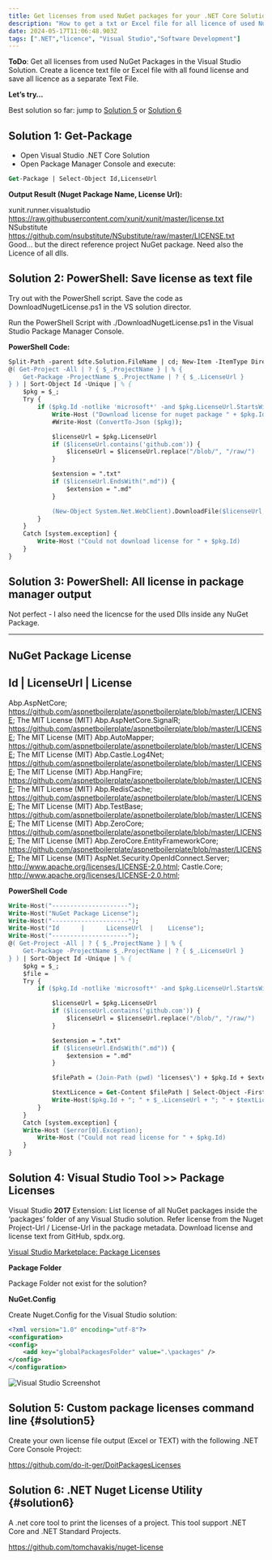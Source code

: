 ```yaml
---
title: Get licenses from used NuGet packages for your .NET Core Solution
description: "How to get a txt or Excel file for all licence of used Nuget package in your .NET Core Solution"
date: 2024-05-17T11:06:48.903Z
tags: [".NET","licence", "Visual Studio","Software Development"]
---
```


**ToDo**: Get all licenses from used NuGet Packages in the Visual Studio Solution. Create a licence text file or Excel file with all found license and save all licence as a separate Text File.

**Let’s try…**

Best solution so far: jump to [Solution 5](#solution5) or [Solution 6](#solution6)

## Solution 1: Get-Package

- Open Visual Studio .NET Core Solution
- Open Package Manager Console and execute:

```ps 
Get-Package | Select-Object Id,LicenseUrl
```


**Output Result (Nuget Package Name, License Url):**

xunit.runner.visualstudio                               https://raw.githubusercontent.com/xunit/xunit/master/license.txt                       
NSubstitute                                             https://github.com/nsubstitute/NSubstitute/raw/master/LICENSE.txt         
Good… but the direct reference project NuGet package. Need also the Licence of all dlls.

## Solution 2: PowerShell: Save license as text file ##

Try out with the PowerShell script. Save the code as DownloadNugetLicense.ps1 in the VS solution director.

Run the PowerShell Script with ./DownloadNugetLicense.ps1 in the Visual Studio Package Manager Console.

**PowerShell Code:**

```ps
Split-Path -parent $dte.Solution.FileName | cd; New-Item -ItemType Directory -Force -Path ".\licenses";
@( Get-Project -All | ? { $_.ProjectName } | % {
    Get-Package -ProjectName $_.ProjectName | ? { $_.LicenseUrl }
} ) | Sort-Object Id -Unique | % {
    $pkg = $_;
    Try {
        if ($pkg.Id -notlike 'microsoft*' -and $pkg.LicenseUrl.StartsWith('http')) {
            Write-Host ("Download license for nuget package " + $pkg.Id + " from " + $pkg.LicenseUrl);
            #Write-Host (ConvertTo-Json ($pkg));

            $licenseUrl = $pkg.LicenseUrl
            if ($licenseUrl.contains('github.com')) {
                $licenseUrl = $licenseUrl.replace("/blob/", "/raw/")
            }

            $extension = ".txt"
            if ($licenseUrl.EndsWith(".md")) {
                $extension = ".md"
            }

            (New-Object System.Net.WebClient).DownloadFile($licenseUrl, (Join-Path (pwd) 'licenses\') + $pkg.Id + $extension);
        }
    }
    Catch [system.exception] {
        Write-Host ("Could not download license for " + $pkg.Id)
    }
}
```

## Solution 3: PowerShell: All license in package manager output

Not perfect - I also need the licencse for the used Dlls inside any NuGet Package.

---------------------
NuGet Package License
---------------------
Id      |      LicenseUrl  |    License
---------------------
Abp.AspNetCore; https://github.com/aspnetboilerplate/aspnetboilerplate/blob/master/LICENSE; The MIT License (MIT)
Abp.AspNetCore.SignalR; https://github.com/aspnetboilerplate/aspnetboilerplate/blob/master/LICENSE; The MIT License (MIT)
Abp.AutoMapper; https://github.com/aspnetboilerplate/aspnetboilerplate/blob/master/LICENSE; The MIT License (MIT)
Abp.Castle.Log4Net; https://github.com/aspnetboilerplate/aspnetboilerplate/blob/master/LICENSE; The MIT License (MIT)
Abp.HangFire; https://github.com/aspnetboilerplate/aspnetboilerplate/blob/master/LICENSE; The MIT License (MIT)
Abp.RedisCache; https://github.com/aspnetboilerplate/aspnetboilerplate/blob/master/LICENSE; The MIT License (MIT)
Abp.TestBase; https://github.com/aspnetboilerplate/aspnetboilerplate/blob/master/LICENSE; The MIT License (MIT)
Abp.ZeroCore; https://github.com/aspnetboilerplate/aspnetboilerplate/blob/master/LICENSE; The MIT License (MIT)
Abp.ZeroCore.EntityFrameworkCore; https://github.com/aspnetboilerplate/aspnetboilerplate/blob/master/LICENSE; The MIT License (MIT)
AspNet.Security.OpenIdConnect.Server; http://www.apache.org/licenses/LICENSE-2.0.html; <!DOCTYPE html>
Castle.Core; http://www.apache.org/licenses/LICENSE-2.0.html; <!DOCTYPE html>

**PowerShell Code**
```ps
Write-Host("---------------------");
Write-Host("NuGet Package License");
Write-Host("---------------------");
Write-Host("Id      |      LicenseUrl  |    License"); 
Write-Host("---------------------");
@( Get-Project -All | ? { $_.ProjectName } | % {
    Get-Package -ProjectName $_.ProjectName | ? { $_.LicenseUrl }
} ) | Sort-Object Id -Unique | % {
    $pkg = $_;
    $file = 
    Try {
        if ($pkg.Id -notlike 'microsoft*' -and $pkg.LicenseUrl.StartsWith('http')) {

            $licenseUrl = $pkg.LicenseUrl
            if ($licenseUrl.contains('github.com')) {
                $licenseUrl = $licenseUrl.replace("/blob/", "/raw/")
            }

            $extension = ".txt"
            if ($licenseUrl.EndsWith(".md")) {
                $extension = ".md"
            }

            $filePath = (Join-Path (pwd) 'licenses\') + $pkg.Id + $extension;

            $textLicence = Get-Content $filePath | Select-Object -First 1
            Write-Host($pkg.Id + "; " + $_.LicenseUrl + "; " + $textLicence);
        }
    }
    Catch [system.exception] {
    Write-Host ($error[0].Exception);
        Write-Host ("Could not read license for " + $pkg.Id)
    }
}
```

## Solution 4: Visual Studio Tool >> Package Licenses

Visual Studio **2017** Extension:
List license of all NuGet packages inside the ‘packages’ folder of any Visual Studio solution. Refer license from the Nuget Project-Url / License-Url in the package metadata. Download license and license text from GitHub, spdx.org.

[Visual Studio Marketplace: Package Licenses](https://marketplace.visualstudio.com/items?itemName=jz5.PackageLicenses)


**Package Folder**

Package Folder not exist for the solution?

**NuGet.Config**

Create Nuget.Config for the Visual Studio solution:


```xml
<?xml version="1.0" encoding="utf-8"?>
<configuration>
<config>
    <add key="globalPackagesFolder" value=".\packages" />
</config>
</configuration>
```

![Visual Studio Screenshot](/img/blog/list_package_licenses.jpg)


## Solution 5: Custom package licenses command line {#solution5}

Create your own license file output (Excel or TEXT) with the following .NET Core Console Project:

https://github.com/do-it-ger/DoitPackagesLicenses

## Solution 6: .NET Nuget License Utility {#solution6}

A .net core tool to print the licenses of a project. This tool support .NET Core and .NET Standard Projects.

https://github.com/tomchavakis/nuget-license